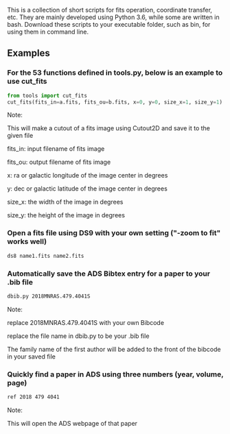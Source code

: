 This is a collection of short scripts for fits operation, coordinate transfer, etc. They are mainly developed using Python 3.6, while some are written in bash. Download these scripts to your executable folder, such as bin, for using them in command line.

## Examples

### For the 53 functions defined in tools.py, below is an example to use cut_fits
```python
from tools import cut_fits
cut_fits(fits_in=a.fits, fits_ou=b.fits, x=0, y=0, size_x=1, size_y=1)
```
Note:

This will make a cutout of a fits image using Cutout2D and save it to the given file

fits_in: input filename of fits image

fits_ou: output filename of fits image

x: ra or galactic longitude of the image center in degrees

y: dec or galactic latitude of the image center in degrees

size_x: the width of the image in degrees

size_y: the height of the image in degrees

### Open a fits file using DS9 with your own setting ("-zoom to fit" works well)                                   
```bash
ds8 name1.fits name2.fits
```

### Automatically save the ADS Bibtex entry for a paper to your .bib file
```bash
dbib.py 2018MNRAS.479.4041S
```
Note: 

replace 2018MNRAS.479.4041S with your own Bibcode

replace the file name in dbib.py to be your .bib file

The family name of the first author will be added to the front of the bibcode in your saved file

### Quickly find a paper in ADS using three numbers (year, volume, page)
```bash
ref 2018 479 4041
```
Note:

This will open the ADS webpage of that paper 
